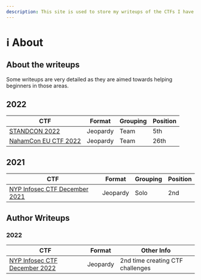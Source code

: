 ```yaml
---
description: This site is used to store my writeups of the CTFs I have participated in.
---
```


# ℹ About

## About the writeups

Some writeups are very detailed as they are aimed towards helping beginners in those areas.

## 2022

| CTF                                                | Format   | Grouping | Position |
| -------------------------------------------------- | -------- | -------- | -------- |
| [STANDCON 2022](broken-reference)                  | Jeopardy | Team     | 5th      |
| [NahamCon EU CTF 2022](2022/nahamcon-eu-ctf-2022/) | Jeopardy | Team     | 26th     |

## 2021

| CTF                                                          | Format   | Grouping | Position |
| ------------------------------------------------------------ | -------- | -------- | -------- |
| [NYP Infosec CTF December 2021](2021/nypinfosec\_dec\_2021/) | Jeopardy | Solo     | 2nd      |

##

## Author Writeups

### 2022

| CTF                                                                      | Format   | Other Info                       |
| ------------------------------------------------------------------------ | -------- | -------------------------------- |
| [NYP Infosec CTF December 2022](authored/nyp-infosec-ctf-december-2022/) | Jeopardy | 2nd time creating CTF challenges |

